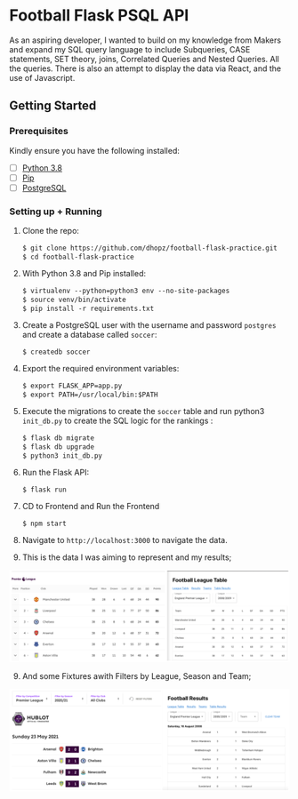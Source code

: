 # Football Flask PSQL API

As an aspiring developer, I wanted to build on my knowledge from Makers and expand my SQL query language to include Subqueries, CASE statements, SET theory, joins, Correlated Queries and Nested Queries. All the queries. There is also an attempt to display the data via React, and the use of Javascript.


## Getting Started

### Prerequisites

Kindly ensure you have the following installed:
- [ ] [Python 3.8](https://www.python.org/downloads/release/python-389/)
- [ ] [Pip](https://pip.pypa.io/en/stable/installing/)
- [ ] [PostgreSQL](https://www.postgresql.org/)

### Setting up + Running

1. Clone the repo:

    ```
    $ git clone https://github.com/dhopz/football-flask-practice.git
    $ cd football-flask-practice
    ```

2. With Python 3.8 and Pip installed:

    ```
    $ virtualenv --python=python3 env --no-site-packages
    $ source venv/bin/activate
    $ pip install -r requirements.txt
    ```

3. Create a PostgreSQL user with the username and password `postgres` and create a database called `soccer`:

    ```
   $ createdb soccer
    ```

4. Export the required environment variables:

    ```
    $ export FLASK_APP=app.py
    $ export PATH=/usr/local/bin:$PATH
    ```

5. Execute the migrations to create the `soccer` table and run python3 `init_db.py` to create the SQL logic for the rankings :

    ```
    $ flask db migrate
    $ flask db upgrade
    $ python3 init_db.py
    ```

6. Run the Flask API:

    ```
    $ flask run
    ```

7. CD to Frontend and Run the Frontend

   ```
   $ npm start
   ``` 

7. Navigate to `http://localhost:3000` to navigate the data.

8. This is the data I was aiming to represent and my results;

![Alt text](/images/comparison1.png "Compare1") 

9. And some Fixtures awith Filters by League, Season and Team;

![Alt text](/images/compare2.png "Comapare2") 